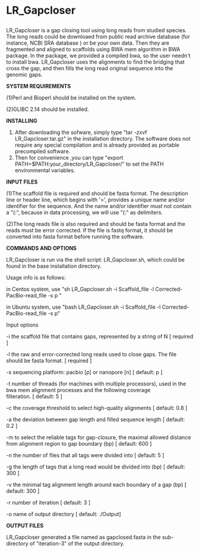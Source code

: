 # LR_Gapcloser <p>
  LR_Gapcloser is a gap closing tool using long reads from studied species. The long reads could be downloaed from public read archive database (for instance, NCBI SRA database ) or be your own data. Then they are fragmented and aligned to scaffolds using BWA mem algorithm in BWA package. In the package, we provided a compiled bwa, so the user needn't to install bwa. LR_Gapcloser uses the alignments to find the bridging that cross the gap, and then fills the long read original sequence into the genomic gaps. 

<b>SYSTEM REQUIREMENTS</b> <p>
   (1)Perl and Bioperl should be installed on the system. <p>
   (2)GLIBC 2.14 should be installed.<p>

<b>INSTALLING </b> <p>
   1) After downloading the sofware, simply type "tar -zxvf LR_Gapcloser.tar.gz" in the installation directory. The software does not require any special compilation and is already provided as portable precompiled software. 
   2) Then for convenience ,you can type "export PATH=$PATH:your_directory/LR_Gapcloser/" to set the PATH environmental variables.

<b>INPUT FILES</b> <p>
   (1)The scaffold file is required and should be fasta format. The description line or header line, which begins with '>', provides a unique name and/or identifier for the sequence. And the name and/or identifier must not contain a "(:", because in data processing, we will use "(:" as delimiters. <p>
   (2)The long reads file is also required and should be fasta format and the reads must be error corrected. If the file is fastq format, it should be converted into fasta format before running the software. <p>

<b>COMMANDS AND OPTIONS</b> <p>
LR_Gapcloser is run via the shell script: LR_Gapcloser.sh, which could be found in the base installation directory.<p>

Usage info is as follows: <p>

  in Centos system, use "sh LR_Gapcloser.sh -i Scaffold_file -l Corrected-PacBio-read_file -s p " <p>

  in Ubuntu system, use "bash LR_Gapcloser.sh -i Scaffold_file -l Corrected-PacBio-read_file -s p" <p>

Input options <p> 
  -i  the scaffold file that contains gaps, represented by a string of N        [         required ] <p>
  -l  the raw and error-corrected long reads used to close gaps. The file should be fasta format. [         required ] <p>
  -s  sequencing platform: pacbio [p] or nanopore [n]                           [ default:       p ] <p>
  -t  number of threads (for machines with multiple processors), used in the bwa mem alignment processes and the following coverage    
      filteration. [ default:       5 ] <p>
  -c  the coverage threshold to select high-quality alignments                  [ default:     0.8 ] <p>
  -a  the deviation between gap length and filled sequence length             [ default:     0.2 ] <p>
  -m  to select the reliable tags for gap-closure, the maximal allowed distance from alignment region to gap boundary (bp) [ default:         600 ] <p>
  -n  the number of files that all tags were divided into                     [ default:       5 ] <p>
  -g  the length of tags that a long read would be divided into (bp)          [ default:     300 ] <p>
  -v  the minimal tag alignment length around each boundary of a gap (bp)     [ default:     300 ] <p>
  -r  number of iteration                                                     [ default:       3 ] <p>
  -o  name of output directory                                                [ default: ./Output] <p>

<b>OUTPUT FILES</b><p>
   LR_Gapcloser generated a file named as gapclosed.fasta in the sub-directory of "iteration-3" of the output directory. <p>
